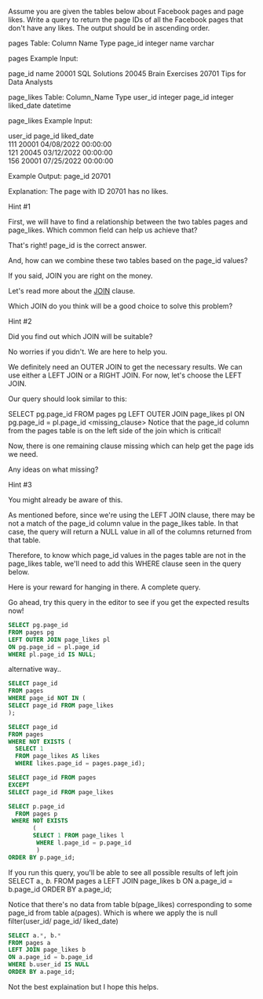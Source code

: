 Assume you are given the tables below about Facebook pages and page likes. Write a query to return the page IDs of all the Facebook pages that don't have any likes. The output should be in ascending order.

pages Table:
Column Name	    Type
page_id	        integer
name	        varchar

pages Example Input:

page_id	name
20001	SQL Solutions
20045	Brain Exercises
20701	Tips for Data Analysts

page_likes Table:
Column_Name	Type
user_id	    integer
page_id	    integer
liked_date	datetime

page_likes Example Input:  

user_id	    page_id	    liked_date  
111	        20001	    04/08/2022 00:00:00  
121	        20045	    03/12/2022 00:00:00  
156	        20001	    07/25/2022 00:00:00  

Example Output:
page_id
20701

Explanation: The page with ID 20701 has no likes.

Hint #1

First, we will have to find a relationship between the two tables pages and page_likes. Which common field can help us achieve that?

That's right! page_id is the correct answer.

And, how can we combine these two tables based on the page_id values?

If you said, JOIN you are right on the money.

Let's read more about the [JOIN](https://www.postgresqltutorial.com/postgresql-tutorial/postgresql-joins/) clause.

Which JOIN do you think will be a good choice to solve this problem?

Hint #2

Did you find out which JOIN will be suitable?

No worries if you didn't. We are here to help you.

We definitely need an OUTER JOIN to get the necessary results. We can use either a LEFT JOIN or a RIGHT JOIN. For now, let's choose the LEFT JOIN.

Our query should look similar to this:

SELECT pg.page_id
FROM pages pg
LEFT OUTER JOIN page_likes pl
ON  pg.page_id = pl.page_id
<missing_clause>
Notice that the page_id column from the pages table is on the left side of the join which is critical!

Now, there is one remaining clause missing which can help get the page ids we need.

Any ideas on what missing?

Hint #3

You might already be aware of this.

As mentioned before, since we're using the LEFT JOIN clause, there may be not a match of the page_id column value in the page_likes table. In that case, the query will return a NULL value in all of the columns returned from that table.

Therefore, to know which page_id values in the pages table are not in the page_likes table, we'll need to add this WHERE clause seen in the query below.

Here is your reward for hanging in there. A complete query.

Go ahead, try this query in the editor to see if you get the expected results now!

```sql
SELECT pg.page_id
FROM pages pg
LEFT OUTER JOIN page_likes pl 
ON pg.page_id = pl.page_id
WHERE pl.page_id IS NULL;
```

alternative way..  
```sql
SELECT page_id 
FROM pages 
WHERE page_id NOT IN (
SELECT page_id FROM page_likes 
);
```

```sql
SELECT page_id
FROM pages
WHERE NOT EXISTS (
  SELECT 1
  FROM page_likes AS likes
  WHERE likes.page_id = pages.page_id);
```

```sql
SELECT page_id FROM pages
EXCEPT
SELECT page_id FROM page_likes
```

```sql
SELECT p.page_id 
  FROM pages p
 WHERE NOT EXISTS
       (
       SELECT 1 FROM page_likes l
        WHERE l.page_id = p.page_id
        )
ORDER BY p.page_id;
```

If you run this query, you'll be able to see all possible results of left join 
SELECT a.*, b.*
FROM pages a
LEFT JOIN page_likes b 
ON a.page_id = b.page_id
ORDER BY a.page_id;


Notice that there's no data from table b(page_likes) corresponding to some page_id from table a(pages).
Which is where we apply the is null filter(user_id/ page_id/ liked_date)
```sql
SELECT a.*, b.*
FROM pages a
LEFT JOIN page_likes b 
ON a.page_id = b.page_id
WHERE b.user_id IS NULL
ORDER BY a.page_id;
```

Not the best explaination but I hope this helps.